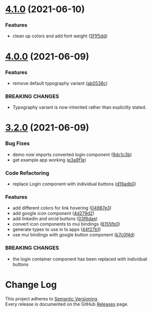 # [4.1.0](https://github.com/dictyBase/dicty-components-login/compare/4.0.0...4.1.0) (2021-06-10)


### Features

* clean up colors and add font weight ([5f1f5dd](https://github.com/dictyBase/dicty-components-login/commit/5f1f5dd52fa2c2050c45061e23051ac4a6ae3b0c))

# [4.0.0](https://github.com/dictyBase/dicty-components-login/compare/3.2.0...4.0.0) (2021-06-09)


### Features

* remove default typography variant ([ab0538c](https://github.com/dictyBase/dicty-components-login/commit/ab0538c16f285c3e106c604398a29dd0c8c685f3))


### BREAKING CHANGES

* Typography variant is now inherited rather than explicitly stated.

# [3.2.0](https://github.com/dictyBase/dicty-components-login/compare/3.1.1...3.2.0) (2021-06-09)


### Bug Fixes

* demo now imports converted login component ([9dc1c3b](https://github.com/dictyBase/dicty-components-login/commit/9dc1c3b5d71bf4f0c600321ccfe6ce030af86b2b))
* get example app working ([e3a9f1e](https://github.com/dictyBase/dicty-components-login/commit/e3a9f1e92ba4c7173a991cc1d31c93c48d24df83))


### Code Refactoring

* replace Login component with individual buttons ([d19adb0](https://github.com/dictyBase/dicty-components-login/commit/d19adb0e891f9d0e20ac518892a329f9db4577e2))


### Features

* add different colors for link hovering ([04987e3](https://github.com/dictyBase/dicty-components-login/commit/04987e3197f67587964409823aaa96a28253855a))
* add google icon component ([4d279d2](https://github.com/dictyBase/dicty-components-login/commit/4d279d2964c4a95c67f721c52d2820b52c6558b8))
* add linkedin and orcid buttons ([03f6dae](https://github.com/dictyBase/dicty-components-login/commit/03f6daebc26fc53f7ab32980371c6ca465945fd6))
* convert icon components to mui bindings ([6155fb0](https://github.com/dictyBase/dicty-components-login/commit/6155fb0c63a282de408299ef08eebccd22fd062f))
* generate types to use in ts apps ([44f27b1](https://github.com/dictyBase/dicty-components-login/commit/44f27b11036d2b8a50de4bb21744100806f0b95c))
* use mui bindings with google button component ([b7c0f4d](https://github.com/dictyBase/dicty-components-login/commit/b7c0f4dc2be55b27e9ab1cecf9746bcf8b377f84))


### BREAKING CHANGES

* the login container component has been replaced with individual buttons

# Change Log

This project adheres to [Semantic Versioning](http://semver.org/).  
Every release is documented on the GitHub [Releases](https://github.com/dictyBase/dicty-components-login/releases) page.
